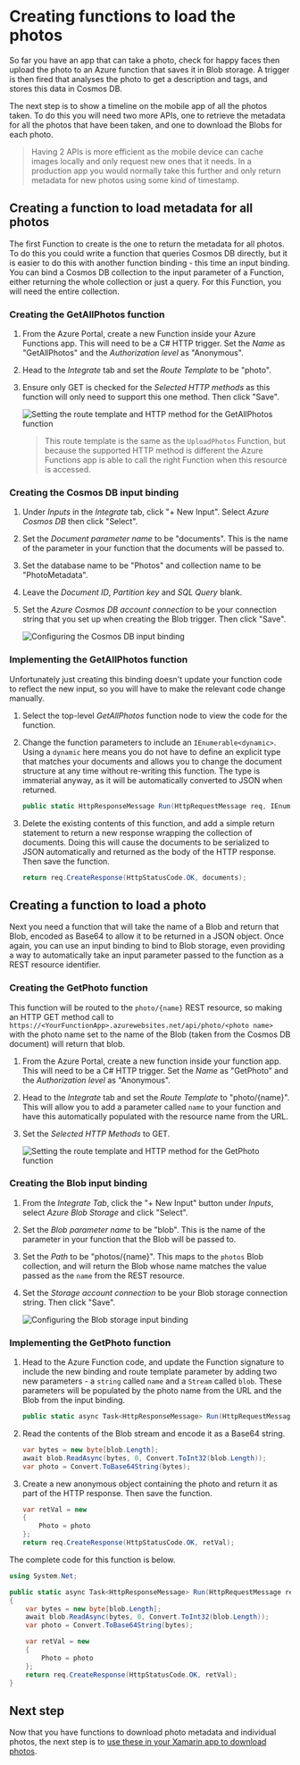 # Creating functions to load the photos

So far you have an app that can take a photo, check for happy faces then upload the photo to an Azure function that saves it in Blob storage. A trigger is then fired that analyses the photo to get a description and tags, and stores this data in Cosmos DB.

The next step is to show a timeline on the mobile app of all the photos taken. To do this you will need two more APIs, one to retrieve the metadata for all the photos that have been taken, and one to download the Blobs for each photo.

> Having 2 APIs is more efficient as the mobile device can cache images locally and only request new ones that it needs. In a production app you would normally take this further and only return metadata for new photos using some kind of timestamp.

## Creating a function to load metadata for all photos

The first Function to create is the one to return the metadata for all photos. To do this you could write a function that queries Cosmos DB directly, but it is easier to do this with another function binding - this time an input binding. You can bind a Cosmos DB collection to the input parameter of a Function, either returning the whole collection or just a query. For this Function, you will need the entire collection.

### Creating the GetAllPhotos function

1. From the Azure Portal, create a new Function inside your Azure Functions app. This will need to be a C# HTTP trigger. Set the _Name_ as "GetAllPhotos" and the _Authorization level_ as "Anonymous".
2. Head to the _Integrate_ tab and set the _Route Template_ to be "photo".
3. Ensure only GET is checked for the _Selected HTTP methods_ as this function will only need to support this one method. Then click "Save".

    ![Setting the route template and HTTP method for the GetAllPhotos function](../Images/PortalGetAllPhotosIntegrate.png)

    > This route template is the same as the `UploadPhotos` Function, but because the supported HTTP method is different the Azure Functions app is able to call the right Function when this resource is accessed.

### Creating the Cosmos DB input binding

1. Under _Inputs_ in the _Integrate_ tab, click "+ New Input". Select _Azure Cosmos DB_ then click "Select".
2. Set the _Document parameter name_ to be "documents". This is the name of the parameter in your function that the documents will be passed to.
3. Set the database name to be "Photos" and collection name to be "PhotoMetadata".
4. Leave the _Document ID_, _Partition key_ and _SQL Query_ blank.
5. Set the _Azure Cosmos DB account connection_ to be your connection string that you set up when creating the Blob trigger. Then click "Save".

    ![Configuring the Cosmos DB input binding](../Images/PortalConfigureCosmosInputBinding.png)

### Implementing the GetAllPhotos function

Unfortunately just creating this binding doesn't update your function code to reflect the new input, so you will have to make the relevant code change manually.

1. Select the top-level _GetAllPhotos_ function node to view the code for the function.
2. Change the function parameters to include an `IEnumerable<dynamic>`. Using a `dynamic` here means you do not have to define an explicit type that matches your documents and allows you to change the document structure at any time without re-writing this function. The type is immaterial anyway, as it will be automatically converted to JSON when returned.

    ```cs
    public static HttpResponseMessage Run(HttpRequestMessage req, IEnumerable<dynamic> documents, TraceWriter log)
    ```

3. Delete the existing contents of this function, and add a simple return statement to return a new response wrapping the collection of documents. Doing this will cause the documents to be serialized to JSON automatically and returned as the body of the HTTP response. Then save the function.

    ```cs
    return req.CreateResponse(HttpStatusCode.OK, documents);
    ```

## Creating a function to load a photo

Next you need a function that will take the name of a Blob and return that Blob, encoded as Base64 to allow it to be returned in a JSON object. Once again, you can use an input binding to bind to Blob storage, even providing a way to automatically take an input parameter passed to the function as a REST resource identifier.

### Creating the GetPhoto function

This function will be routed to the `photo/{name}` REST resource, so making an HTTP GET method call to `https://<YourFunctionApp>.azurewebsites.net/api/photo/<photo name>` with the photo name set to the name of the Blob (taken from the Cosmos DB document) will return that blob.

1. From the Azure Portal, create a new function inside your function app. This will need to be a C# HTTP trigger. Set the _Name_ as "GetPhoto" and the _Authorization level_ as "Anonymous".
2. Head to the _Integrate_ tab and set the _Route Template_ to "photo/{name}". This will allow you to add a parameter called `name` to your function and have this automatically populated with the resource name from the URL.
3. Set the _Selected HTTP Methods_ to GET.

    ![Setting the route template and HTTP method for the GetPhoto function](../Images/PortalGetPhotoIntegrate.png)

### Creating the Blob input binding

1. From the _Integrate Tab_, click the "+ New Input" button under _Inputs_, select _Azure Blob Storage_ and click "Select".
2. Set the _Blob parameter name_ to be "blob". This is the name of the parameter in your function that the Blob will be passed to.
3. Set the _Path_ to be "photos/{name}". This maps to the `photos` Blob collection, and will return the Blob whose name matches the value passed as the `name` from the REST resource.
4. Set the _Storage account connection_ to be your Blob storage connection string. Then click "Save".

    ![Configuring the Blob storage input binding](../Images/PortalConfigureBlobsInputBinding.png)

### Implementing the GetPhoto function

1. Head to the Azure Function code, and update the Function signature to include the new binding and route template parameter by adding two new parameters - a `string` called `name` and a `Stream` called `blob`. These parameters will be populated by the photo name from the URL and the Blob from the input binding.

    ```cs
    public static async Task<HttpResponseMessage> Run(HttpRequestMessage req, string name, Stream blob, TraceWriter log)
    ```

2. Read the contents of the Blob stream and encode it as a Base64 string.

    ```cs
    var bytes = new byte[blob.Length];
    await blob.ReadAsync(bytes, 0, Convert.ToInt32(blob.Length));
    var photo = Convert.ToBase64String(bytes);
    ```

3. Create a new anonymous object containing the photo and return it as part of the HTTP response. Then save the function.

    ```cs
    var retVal = new
    {
        Photo = photo
    };
    return req.CreateResponse(HttpStatusCode.OK, retVal);
    ```

The complete code for this function is below.

```cs
using System.Net;

public static async Task<HttpResponseMessage> Run(HttpRequestMessage req, string name, Stream blob, TraceWriter log)
{
    var bytes = new byte[blob.Length];
    await blob.ReadAsync(bytes, 0, Convert.ToInt32(blob.Length));
    var photo = Convert.ToBase64String(bytes);

    var retVal = new
    {
        Photo = photo
    };
    return req.CreateResponse(HttpStatusCode.OK, retVal);
}
```

## Next step

Now that you have functions to download photo metadata and individual photos, the next step is to [use these in your Xamarin app to download photos](./11-DownloadPhotosToMobileApp.md).